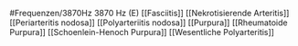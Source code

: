 #Frequenzen/3870Hz
3870 Hz (E)
[[Fasciitis]]
[[Nekrotisierende Arteritis]]
[[Periarteritis nodosa]]
[[Polyarteriitis nodosa]]
[[Purpura]]
[[Rheumatoide Purpura]]
[[Schoenlein-Henoch Purpura]]
[[Wesentliche Polyarteritis]]